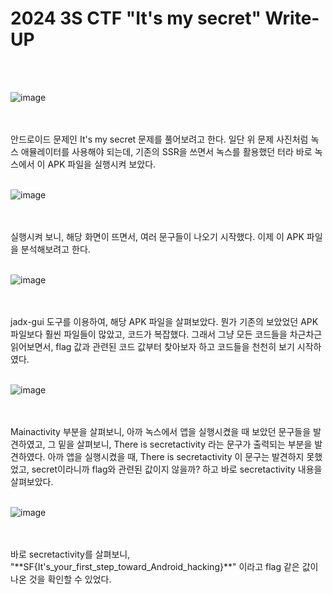 <!DOCTYPE html>
<html>
<head>
    <link rel="stylesheet" type="text/css" href="style.css">
</head>
<body>
    <h1>2024 3S CTF "It's my secret"  Write-UP</h1>
</body>
<br>
<br>
</html>

![image](https://github.com/user-attachments/assets/2d72627d-99c5-43c0-af3e-247446580784)

<br>

 </br>
안드로이드 문제인 It's my secret 문제를 풀어보려고 한다. 일단 위 문제 사진처럼 녹스 애뮬레이터를 사용해야 되는데, 기존의 SSR을 쓰면서 녹스를 활용했던 터라 바로 녹스에서 이 APK 파일을 실행시켜 보았다.

<br>

 </br>
 
![image](https://github.com/user-attachments/assets/f10c4f24-1770-4081-97d9-496cef36febe)

<br>

 </br>
 실행시켜 보니, 해당 화면이 뜨면서, 여러 문구들이 나오기 시작했다.
 이제 이 APK 파일을 분석해보려고 한다.
 <br>

 </br>

![image](https://github.com/user-attachments/assets/e5efafde-c968-428b-9a95-99a8e9914eac)

<br>

 </br>
 jadx-gui 도구를 이용하여, 해당 APK 파일을 살펴보았다. 뭔가 기존의 보았었던 APK 파일보다 훨씬 파일들이 많았고, 코드가 복잡했다. 그래서 그냥 모든 코드들을 차근차근 읽어보면서, flag 값과 관련된 코드 값부터 찾아보자 하고 코드들을 천천히 보기 시작하였다. 

<br>

 </br>
 
 ![image](https://github.com/user-attachments/assets/f57444c1-3b1e-4bc3-8092-8ea9d1959322)

 <br>

 </br>
Mainactivity 부분을 살펴보니, 아까 녹스에서 앱을 실행시켰을 때 보았던 문구들을 발견하였고, 그 밑을 살펴보니, There is secretactivity 라는 문구가 출력되는 부분을 발견하였다. 아까 앱을 실행시켰을 때, There is secretactivity 이 문구는 발견하지 못했었고, secret이라니까 flag와 관련된 값이지 않을까? 하고 바로 secretactivity 내용을 살펴보았다.   

 <br>

 </br>
 
![image](https://github.com/user-attachments/assets/1140d849-9f85-47ba-a920-998714f450ad)

 <br>

 </br>
 바로 secretactivity를 살펴보니, "**SF{It's_your_first_step_toward_Android_hacking}**" 이라고 flag 같은 값이 나온 것을 확인할 수 있었다. 
